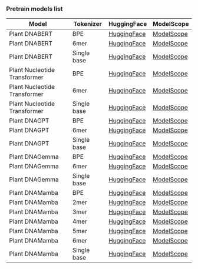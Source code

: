 
### Pretrain models list

| Model | Tokenizer | HuggingFace | ModelScope |
| --- | --------- | ---------- | ----------- |
| Plant DNABERT | BPE | [HuggingFace](https://huggingface.co/zhangtaolab/plant-dnabert-BPE) | [ModelScope](https://modelscope.cn/models/zhangtaolab/plant-dnabert-BPE) |
| Plant DNABERT | 6mer | [HuggingFace](https://huggingface.co/zhangtaolab/plant-dnabert-6mer) | [ModelScope](https://modelscope.cn/models/zhangtaolab/plant-dnabert-6mer) |
| Plant DNABERT | Single base | [HuggingFace](https://huggingface.co/zhangtaolab/plant-dnabert-singlebase) | [ModelScope](https://modelscope.cn/models/zhangtaolab/plant-dnabert-singlebase) |
| Plant Nucleotide Transformer | BPE | [HuggingFace](https://huggingface.co/zhangtaolab/plant-nucleotide-transformer-BPE) | [ModelScope](https://modelscope.cn/models/zhangtaolab/plant-nucleotide-transformer-BPE) |
| Plant Nucleotide Transformer | 6mer | [HuggingFace](https://huggingface.co/zhangtaolab/plant-nucleotide-transformer-6mer) | [ModelScope](https://modelscope.cn/models/zhangtaolab/plant-nucleotide-transformer-6mer) |
| Plant Nucleotide Transformer | Single base | [HuggingFace](https://huggingface.co/zhangtaolab/plant-nucleotide-transformer-singlebase) | [ModelScope](https://modelscope.cn/models/zhangtaolab/plant-nucleotide-transformer-singlebase) |
| Plant DNAGPT | BPE | [HuggingFace](https://huggingface.co/zhangtaolab/plant-dnagpt-BPE) | [ModelScope](https://modelscope.cn/models/zhangtaolab/plant-dnagpt-BPE) |
| Plant DNAGPT | 6mer | [HuggingFace](https://huggingface.co/zhangtaolab/plant-dnagpt-6mer) | [ModelScope](https://modelscope.cn/models/zhangtaolab/plant-dnagpt-6mer) |
| Plant DNAGPT | Single base | [HuggingFace](https://huggingface.co/zhangtaolab/plant-dnagpt-singlebase) | [ModelScope](https://modelscope.cn/models/zhangtaolab/plant-dnagpt-singlebase) |
| Plant DNAGemma | BPE | [HuggingFace](https://huggingface.co/zhangtaolab/plant-dnagemma-BPE) | [ModelScope](https://modelscope.cn/models/zhangtaolab/plant-dnagemma-BPE) |
| Plant DNAGemma | 6mer | [HuggingFace](https://huggingface.co/zhangtaolab/plant-dnagemma-6mer) | [ModelScope](https://modelscope.cn/models/zhangtaolab/plant-dnagemma-6mer) |
| Plant DNAGemma | Single base | [HuggingFace](https://huggingface.co/zhangtaolab/plant-dnagemma-singlebase) | [ModelScope](https://modelscope.cn/models/zhangtaolab/plant-dnagemma-singlebase) |
| Plant DNAMamba | BPE | [HuggingFace](https://huggingface.co/zhangtaolab/plant-dnamamba-BPE) | [ModelScope](https://modelscope.cn/models/zhangtaolab/plant-dnamamba-BPE) |
| Plant DNAMamba | 2mer | [HuggingFace](https://huggingface.co/zhangtaolab/plant-dnamamba-2mer) | [ModelScope](https://modelscope.cn/models/zhangtaolab/plant-dnamamba-2mer) |
| Plant DNAMamba | 3mer | [HuggingFace](https://huggingface.co/zhangtaolab/plant-dnamamba-3mer) | [ModelScope](https://modelscope.cn/models/zhangtaolab/plant-dnamamba-3mer) |
| Plant DNAMamba | 4mer | [HuggingFace](https://huggingface.co/zhangtaolab/plant-dnamamba-4mer) | [ModelScope](https://modelscope.cn/models/zhangtaolab/plant-dnamamba-4mer) |
| Plant DNAMamba | 5mer | [HuggingFace](https://huggingface.co/zhangtaolab/plant-dnamamba-5mer) | [ModelScope](https://modelscope.cn/models/zhangtaolab/plant-dnamamba-5mer) |
| Plant DNAMamba | 6mer | [HuggingFace](https://huggingface.co/zhangtaolab/plant-dnamamba-6mer) | [ModelScope](https://modelscope.cn/models/zhangtaolab/plant-dnamamba-6mer) |
| Plant DNAMamba | Single base | [HuggingFace](https://huggingface.co/zhangtaolab/plant-dnamamba-singlebase) | [ModelScope](https://modelscope.cn/models/zhangtaolab/plant-dnamamba-singlebase) |
